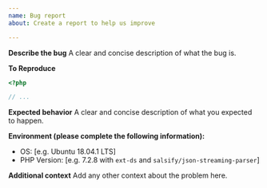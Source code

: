 ```yaml
---
name: Bug report
about: Create a report to help us improve

---
```


**Describe the bug**
A clear and concise description of what the bug is.

**To Reproduce**
```php
<?php

// ...
```

**Expected behavior**
A clear and concise description of what you expected to happen.

**Environment (please complete the following information):**
 - OS: [e.g. Ubuntu 18.04.1 LTS]
 - PHP Version: [e.g. 7.2.8 with `ext-ds` and `salsify/json-streaming-parser`]

**Additional context**
Add any other context about the problem here.
